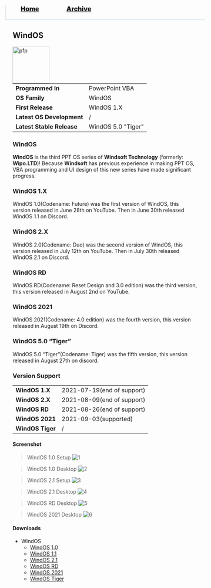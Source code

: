<blockquote style="background: #0000;border-bottom: 1px solid #B2D2E1;height: 30px;margin: 0 -20px 20px;padding: 0px 20px 9px 40px;">
  <p style=""><a href="https://hexa-one.github.io/pptos-wiki/" style="font-size: 17px;font-weight: 900;font-style: normal;text-shadow: rgba(255,255,255,0.9) 0 1px 0;">Home</a>&nbsp;&nbsp;&nbsp;&nbsp;&nbsp;&nbsp;&nbsp;&nbsp;&nbsp;&nbsp;&nbsp;&nbsp;&nbsp;&nbsp;&nbsp;&nbsp;&nbsp;&nbsp;
    <a href="https://hexa-one.github.io/pptos-wiki/archive/" style="font-size: 17px;font-weight: 900;font-style: normal;text-shadow: rgba(255,255,255,0.9) 0 1px 0;">Archive</a>
  </p>
</blockquote>

## WindOS

<a>
  <img align="left" height="100" alt="pfp" src="https://user-images.githubusercontent.com/58103738/130485729-625c6986-0365-4286-840c-0641768f069e.png" />
</a>

|                           |                               |
| ------------------------- | ----------------------------- |
| **Programmed In**         | PowerPoint VBA                |
| **OS Family**             | WindOS                        |
| **First Release**         | WindOS 1.X                    |
| **Latest OS Development** | /                             |
| **Latest Stable Release** | WindOS 5.0 "Tiger"           |

### WindOS

**WindOS** is the third PPT OS series of **Windsoft Technology** (formerly: **Wipo.LTD**)! Because **Windsoft** has previous experience in making PPT OS, VBA programming and UI design of this new series have made significant progress.

### WindOS 1.X

WindOS 1.0(Codename: Future) was the first version of WindOS, this version released in June 28th on YouTube. Then in June 30th released WindOS 1.1 on Discord.

### WindOS 2.X
WindOS 2.0(Codename: Duo) was the second version of WindOS, this version released in July 12th on YouTube. Then in July 30th released WindOS 2.1 on Discord.

### WindOS RD

WindOS RD(Codename: Reset Design and 3.0 edition) was the third version, this version released in August 2nd on YouTube.

### WindOS 2021

WindOS 2021(Codename: 4.0 edition) was the fourth version, this version released in August 19th on Discord.

### WindOS 5.0 “Tiger”
WindOS 5.0 “Tiger”(Codename: Tiger) was the fifth version, this version released in August 27th on discord.

### Version Support

|                           |                               |
| ------------------------- | ----------------------------- |
| **WindOS 1.X**            | 2021-07-19(end of support)    |
| **WindOS 2.X**            | 2021-08-09(end of support)    |
| **WindOS RD**             | 2021-08-26(end of support)    |
| **WindOS 2021**           | 2021-09-03(supported)         |
| **WindOS Tiger**          | /                             |

#### Screenshot

> WindOS 1.0 Setup
![1](https://user-images.githubusercontent.com/58103738/130485926-a91ca18e-3cf6-4618-a285-5a1677953026.png)

> WindOS 1.0 Desktop
![2](https://user-images.githubusercontent.com/58103738/130486073-cb59968c-04c7-4e50-a290-bca69e67d0f1.png)

> WindOS 2.1 Setup
![3](https://user-images.githubusercontent.com/58103738/130486233-4e684ed3-1a39-4762-95e6-3c2f6ab2f340.png)

> WindOS 2.1 Desktop
![4](https://user-images.githubusercontent.com/58103738/130486248-2be9c50f-8337-42cc-8747-e897b4159931.png)

> WindOS RD Desktop
![5](https://user-images.githubusercontent.com/58103738/130486262-df75a88f-d6d1-4013-92f9-e9eacfc900ff.png)

> WindOS 2021 Desktop
![6](https://user-images.githubusercontent.com/58103738/130486276-233d5936-7cc9-4ed0-8504-7f42940edab9.png)


#### Downloads

- WindOS
    - [WindOS 1.0](https://github.com/hexa-one/pptos-wiki/raw/gh-pages/files/Wind_OS/WindOS_1.0.pptm)
    - [WindOS 1.1](https://github.com/hexa-one/pptos-wiki/raw/gh-pages/files/Wind_OS/WindOS_1.1.ppsm)
    - [WindOS 2.1](https://github.com/hexa-one/pptos-wiki/raw/gh-pages/files/Wind_OS/Wind_OS_2.0.pptm)
    - [WindOS RD](https://github.com/hexa-one/pptos-wiki/raw/gh-pages/files/Wind_OS/WindOS_RD.pptm)
    - [WindOS 2021](https://github.com/hexa-one/pptos-wiki/raw/gh-pages/files/Wind_OS/WindOS_2021.pptm)
    - [WindOS Tiger](https://github.com/hexa-one/pptos-wiki/raw/gh-pages/files/Wind_OS/WindOS_Tiger.pptm)

<body style="background-image: url(https://raw.githubusercontent.com/hexa-one/pptos-wiki/gh-pages/assets/background/background.png);background-repeat: no-repeat;background-attachment: fixed;background-size: cover;">
